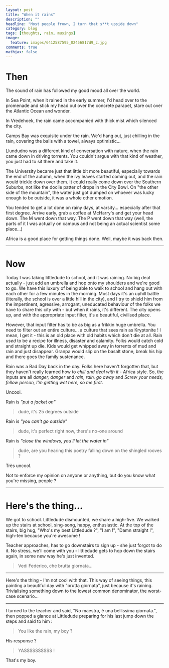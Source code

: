 ```yaml
---
layout: post
title: "When it rains"
description: ""
headline: "Most people frown, I turn that s**t upside down"
category: blog
tags: [thoughts, rain, musings]
image:
  feature: images/6412587595_02456817d9_z.jpg
comments: true
mathjax: false
---
```


# Then

The sound of rain has followed my good mood all over the world.

In Sea Point, when it rained in the early summer, I'd head over to the promenade and stick my head out over the concrete parapet, stare out over the Atlantic Ocean and wonder.

In Vredehoek, the rain came accompanied with thick mist which silenced the city.

Camps Bay was exquisite under the rain. We'd hang out, just chilling in the rain, covering the balls with a towel, always optimistic...

Llundudno was a different kind of conversation with nature, when the rain came down in driving torrents. You couldn't argue with that kind of weather, you just had to sit there and take it.

The University became just that little bit more beautiful, especially towards the end of the autumn, when the ivy leaves started coming out, and the rain would trickle down over them. It could really come down over the Southern Suburbs, not like the docile patter of drops in the City Bowl. On "the other side of the mountain", the water just got dumped on whoever was lucky enough to be outside, it was a whole other emotion.

You tended to get a lot done on rainy days, at varsity... especially after that first degree. Arrive early, grab a coffee at McHarry's and get your head down. The M went down that way. The P went down that way (well, the parts of it I was actually on campus and not being an actual scientist some place...)

Africa is a good place for getting things done. Well, maybe it was back then.

------

# Now

Today I was taking littledude  to school, and it was raining. No big deal actually - just add an umbrella and hop onto my shoulders and we're good to go. We have this luxury of being able to walk to school and hang out with each other for a few minutes in the morning. Most days it's an uphill battle (literally, the school is over a little hill in the city), and I try to shield him from the impertinent, agressive, arrogant, uneducated behaviour of the folks we have to share this city with - but when it rains, it's different. The city opens up, and with the appropriate input filter, it's a beautiful, civilised place.

However, that input filter has to be as big as a frikkin huge umbrella. You need to filter out an entire culture... a culture that sees rain as Kryptonite ! I mean, I get it - this is an old place with old habits which don't die at all. Rain _used_ to be a recipe for illness, disaster and calamity. Folks would catch cold and straight up die. Kids would get whipped away in torrents of mud and rain and just disappear. Granpa would slip on the basalt stone, break his hip  and there goes the family sustenance.

Rain was a Bad Day back in the day. Folks here haven't forgotten that, but they haven't really learned how to _chill and deal with it_ - Africa style. So, the inputs are all _danger, danger_  and _rain, rain, go away_ and _Screw your needs, fellow person, I'm getting wet here, so me first_.

Uncool.

Rain is _"put a jacket on"_
> dude, it's 25 degrees outside

Rain is _"you can't go outside"_
> dude, it's perfect right now, there's no-one around

Rain is _"close the windows, you'll let the water in"_
> dude, are you hearing this poetry falling down on the shingled rooves ?

Tr&egrave;s uncool.

Not to enforce my opinion on anyone or anything, but do you know what you're missing, people ?

-----

# Here's the thing...

We got to school. Littledude dismounted, we share a high-five. We walked up the stairs at school, sing-song, happy, enthusiastic. At the top of the stairs, big hug, "Who's my best Littledude ?", "I am !", "Damn straight !", high-ten because you're awesome !

Teacher approaches, has to go downstairs to sign up - she just forgot to do it. No stress, we'll come with you - littledude gets to hop down the stairs again, in some new way he's just invented.

> Vedi Federico, che brutta giornata...

------

Here's the thing - I'm not cool with that. This way of seeing things, this painting a beautiful day with "brutta giornata", just because it's raining. Trivialising something down to the lowest common denominator, the worst-case scenario...

----

I turned to the teacher and said, "No maestra, &egrave; una bellissima giornata.", then popped a glance at Littledude preparing for his last jump down the steps and said to him :

> You like the rain, my boy ?

His response ?

> YASSSSSSSSSS !

That's my boy.
